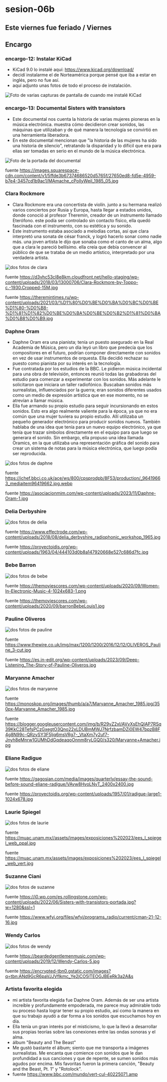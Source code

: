 # sesion-06b

## Este viernes fue feriado / Viernes 

## Encargo

### encargo-12: Instalar KiCad

- KiCad 9.0  lo instalé aquí: <https://www.kicad.org/download/>
- decidí instalarme el de Norteamérica porque pensé que iba a estar en inglés, pero no fue así.
- aquí adjunto unas fotos de todo el proceso de instalación.

![Foto de varias capturas de pantalla de cuando me instalé KiCad](./archivos/tme-sesion06a-foto07.jpeg)

### encargo-13: Documental Sisters with transistors

- Este documental nos cuenta la historia de varias mujeres pioneras en la música electrónica. muestra cómo decidieron crear sonidos, las máquinas que utilizaban y de qué manera la tecnología se convirtió en una herramienta liberadora.
- En este documental mencionan que "la historia de las mujeres ha sido una historia de silencio", retratando la disparidad y lo difícil que era para ellas ser tomadas en serio en el mundo de la música electrónica.

![Foto de la portada del documental](./archivos/tme-sesion06b-documental.jpeg)

fuente <https://images.squarespace-cdn.com/content/v1/5ffde3b67374686520d5765f/27650ed8-fd5e-4959-b7e4-3457cd1b9ac1/MAmache_cPollyWeil_1985_05.jpg>

### Clara Rockmore

- Clara Rockmore era una concertista de violín. junto a su hermana realizó varios conciertos por Rusia y Europa, hasta llegar a estados unidos, donde conoció al profesor Theremin, creador de un instrumento llamado Eterófono. este podía ser controlado sin contacto físico, ella quedó fascinada con el instrumento, con su estética y su sonido.
- Este instrumento estaba asociado a melodías cortas, así que clara interpretó una sonata de césar franck, y logró hacerlo sonar como nadie más. una joven artista le dijo que sonaba como el canto de un alma, algo que a clara le pareció bellísimo. ella creía que debía convencer al público de que se trataba de un medio artístico, interpretado por una verdadera artista.

![dos fotos de clara](./archivos/tme-sesion06b-clara.jpeg)

fuente <https://d3vhc53cl8e8km.cloudfront.net/hello-staging/wp-content/uploads/2018/03/13000706/Clara-Rockmore-by-Toppo-c.-1930.Cropped-15M.jpg>

fuente <https://theremintimes.ru/wp-content/uploads/2021/03/%D1%80%D0%BE%D0%BA%D0%BC%D0%BE%D1%80-%D0%B8-%D1%81%D1%82%D0%BE%D0%BA%D0%BE%D0%B2%D1%81%D0%BA%D0%B8%D0%B9.jpg>

### Daphne Oram

- Daphne Oram era una pianista; tenía un puesto asegurado en la Real Academia de Música, pero un día leyó un libro que predecía que los compositores en el futuro, podrían componer directamente con sonidos en vez de usar instrumentos de orquesta. Ella decidió rechazar su puesto como pianista por su interés en la tecnología.
- Fue contratada por los estudios de la BBC. Le pidieron música incidental para una obra de televisión, entonces reunió todas las grabadoras del estudio para comenzar a experimentar con los sonidos. Más adelante le solicitaron que iniciara un taller radiofónico. Buscaban sonidos más surrealistas, influenciados por la guerra; eran sonidos diferentes usados como un medio de expresión artística que en ese momento, no se atrevían a llamar música.
- Ella fue armando su propio estudio para seguir incursionando en estos sonidos. Esto era algo realmente valiente para la época, ya que no era común que una mujer tuviera su propio estudio. Allí utilizaba un pequeño generador electrónico para producir sonidos nuevos. También hablaba de una idea que tenía para un nuevo equipo electrónico, ya que tenía que trazar símbolos directamente en el equipo para que luego se generara el sonido. Sin embargo, ella propuso una idea llamada Oramics, en la que utilizaba una representación gráfica del sonido para crear un sistema de notas para la música electrónica, que luego podía ser reproducida.

![dos fotos de daphne](./archivos/tme-sesion06b-daphne.jpeg)

fuente <https://ichef.bbci.co.uk/ace/ws/800/cpsprodpb/8F53/production/_96419663_mediaitem96419662.jpg.webp>

fuente <https://asociacionmim.com/wp-content/uploads/2023/11/Daphne-Oram-1.jpg>

### Delia Derbyshire

![dos fotos de delia](./archivos/tme-sesion06b-delia.jpeg)

fuente <https://www.effectrode.com/wp-content/uploads/2018/08/delia_derbyshire_radiophonic_workshop_1965.jpg>

fuente <https://proyectoidis.org/wp-content/uploads/1963/04/444103d0b8a147920668e527c686d7fc.jpg>

### Bebe Barron

![dos fotos de bebe](./archivos/tme-sesion06b-bebe.jpeg)

fuente <https://themoviescores.com/wp-content/uploads/2020/09/Women-In-Electronic-Music-4-1024x683-1.png>

fuente <https://themoviescores.com/wp-content/uploads/2020/09/barronBebeLouis1.jpg>

### Pauline Oliveros

![dos fotos de pauline](./archivos/tme-sesion06b-pauline.jpeg)

fuente <https://www.thewire.co.uk/img/max/1200/1200/2016/12/12/OLIVEROS_Pauline_3-cut.jpg>

fuente <https://es.in-edit.org/wp-content/uploads/2023/09/Deep-Listening_The-Story-of-Pauline-Oliveros.jpg>

### Maryanne Amacher

![dos fotos de maryanne](./archivos/tme-sesion06b-maryanne.jpeg)

fuente <https://monoskop.org/images/thumb/a/a7/Maryanne_Amacher_1985.jpg/350px-Maryanne_Amacher_1985.jpg>

fuente <https://blogger.googleusercontent.com/img/b/R29vZ2xl/AVvXsEhQlAP7RSq39KkC28TefsPCzGxegtO3Qno22xLDUBmMWJ7NrfzbamDZi0EW47bpzB8F4g8N99c-QRzvSY3F5ljq6msVRg7-_VtaXm7y2uf7-Jnyh8eMnrw1GUMhDdGqdeaqoOnnm8ryLGQ0/s320/Maryanne+Amacher.jpg>

### Eliane Radigue

![dos fotos de eliane](./archivos/tme-sesion06b-eliane.jpeg)

fuente <https://gagosian.com/media/images/quarterly/essay-the-sound-before-sound-eliane-radigue/VAvw8HvoLNvT_2400x2400.jpg>

fuente <https://proyectoidis.org/wp-content/uploads/1957/01/radigue-large1-1024x678.jpg>

### Laurie Spiegel

![dos fotos de laurie](./archivos/tme-sesion06b-laurie.jpeg)

fuente <https://muac.unam.mx//assets/images/exposiciones%202023/ees_l_spiegel_web_ppal.jpg>

fuente <https://muac.unam.mx/assets/images/exposiciones%202023/ees_l_spiegel_web_vert.jpg>

### Suzanne Ciani

![dos fotos de suzanne](./archivos/tme-sesion06b-suzanne.jpeg)

fuente <https://i0.wp.com/es.rollingstone.com/wp-content/uploads/2022/06/Sisters-with-transistors-portada.jpg?w=1280&ssl=1>

fuente <https://www.wfyi.org/files/wfyi/programs_radio/current/cman-21-12-16.jpg>

### Wendy Carlos

![dos fotos de wendy](./archivos/tme-sesion06b-wendy.jpeg)

fuente <https://beardedgentlemenmusic.com/wp-content/uploads/2019/12/Wendy-Carlos-5.jpg>

fuente <https://encrypted-tbn0.gstatic.com/images?q=tbn:ANd9GcR6paVJJVflkmc_Ye2jCO5lTEOGJBEeRk3a2A&s>

### Artista favorita elegida

- mi artista favorita elegida fue Daphne Oram. Además de ser una artista increíble y profundamente empoderada, me parece muy admirable todo su proceso hasta lograr tener su propio estudio, así como la manera en que su trabajo ayudó a dar forma a los sonidos que escuchamos hoy en día.
- Ella tenía un gran interés por el misticismo, lo que la llevó a desarrollar sus propias teorías sobre las conexiones entre las ondas sonoras y el alma.
- álbum "Beauty and The Beast"
- Me gustó bastante el álbum; siento que me transporta a imágenes surrealistas. Me encanta que comience con sonidos que le dan profundidad a sus canciones y que de repente, se sumen sonidos más agudos por encima. Mis favoritas fueron la primera canción, "Beauty and the Beast, Pt. 1" y "Rotolock".
- fuente <https://www.bbc.com/mundo/vert-cul-40225071.amp>
